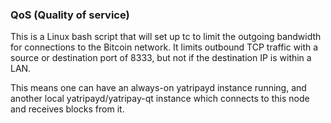 ### QoS (Quality of service) ###

This is a Linux bash script that will set up tc to limit the outgoing bandwidth for connections to the Bitcoin network. It limits outbound TCP traffic with a source or destination port of 8333, but not if the destination IP is within a LAN.

This means one can have an always-on yatripayd instance running, and another local yatripayd/yatripay-qt instance which connects to this node and receives blocks from it.

